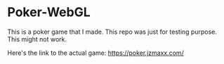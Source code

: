 # Poker-WebGL

This is a poker game that I made. This repo was just for testing purpose. This might not work.

Here's the link to the actual game: https://poker.jzmaxx.com/
